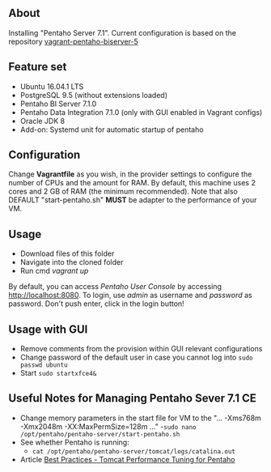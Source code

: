 ## About

Installing "Pentaho Server 7.1". Current configuration is based on the repository [vagrant-pentaho-biserver-5](https://github.com/lricardo/vagrant-pentaho-biserver-5)

## Feature set

* Ubuntu 16.04.1 LTS
* PostgreSQL 9.5 (without extensions loaded)
* Pentaho BI Server 7.1.0
* Pentaho Data Integration 7.1.0 (only with GUI enabled in Vagrant configs)
* Oracle JDK 8
* Add-on: Systemd unit for automatic startup of pentaho

## Configuration

Change **Vagrantfile** as you wish, in the provider settings to configure the number of CPUs and the amount for RAM.
By default, this machine uses 2 cores and 2 GB of RAM (the minimum recommended). Note that also DEFAULT "start-pentaho.sh" **MUST** be adapter to the performance of your VM.

## Usage

* Download files of this folder
* Navigate into the cloned folder
* Run cmd *vagrant up*

By default, you can access *Pentaho User Console* by accessing [http://localhost:8080](http://localhost:8080). To login, use *admin* as username and *password* as password. Don't push enter, click in the login button!

## Usage with GUI

* Remove comments from the provision within GUI relevant configurations
* Change password of the default user in case you cannot log into
```sudo passwd ubuntu```
* Start
```sudo startxfce4&```

## Useful Notes for Managing Pentaho Sever 7.1 CE

* Change memory parameters in the start file for VM to the "... -Xms768m -Xmx2048m -XX:MaxPermSize=128m ..."
    -```sudo nano /opt/pentaho/pentaho-server/start-pentaho.sh```
* See whether Pentaho is running:
    - ```cat /opt/pentaho/pentaho-server/tomcat/logs/catalina.out```
* Article [Best Practices - Tomcat Performance Tuning for Pentaho](https://support.pentaho.com/hc/en-us/articles/210448223-Best-Practices-Tomcat-Performance-Tuning-for-Pentaho)
